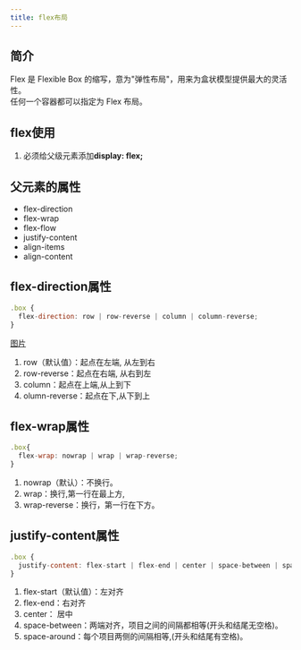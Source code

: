 ```yaml
---
title: flex布局
---
```

## 简介
Flex 是 Flexible Box 的缩写，意为"弹性布局"，用来为盒状模型提供最大的灵活性。  
任何一个容器都可以指定为 Flex 布局。

## flex使用
1. 必须给父级元素添加**display: flex;**

## 父元素的属性
* flex-direction
* flex-wrap
* flex-flow
* justify-content
* align-items
* align-content

## flex-direction属性
```js
.box {
  flex-direction: row | row-reverse | column | column-reverse;
}
```
[图片](http://www.ruanyifeng.com/blogimg/asset/2015/bg2015071005.png)
1. row（默认值）：起点在左端, 从左到右
2. row-reverse：起点在右端, 从右到左
3. column：起点在上端,从上到下
4. olumn-reverse：起点在下,从下到上

## flex-wrap属性
```js
.box{
  flex-wrap: nowrap | wrap | wrap-reverse;
}
```
1. nowrap（默认）：不换行。
2. wrap：换行,第一行在最上方,
3. wrap-reverse：换行，第一行在下方。

## justify-content属性
```js
.box {
  justify-content: flex-start | flex-end | center | space-between | space-around;
}
```
1. flex-start（默认值）：左对齐
2. flex-end：右对齐
3. center： 居中
4. space-between：两端对齐，项目之间的间隔都相等(开头和结尾无空格)。
5. space-around：每个项目两侧的间隔相等,(开头和结尾有空格)。